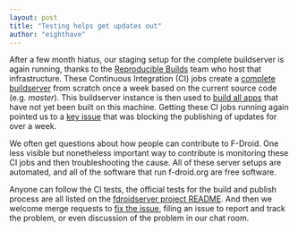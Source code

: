 ```yaml
---
layout: post
title: "Testing helps get updates out"
author: "eighthave"
---
```


After a few month hiatus, our staging setup for the complete
buildserver is again running, thanks to the
[Reproducible Builds](https://reproducible-builds.org/)
team who host that infrastructure. These Continuous Integration (CI)
jobs create a
[complete buildserver](https://jenkins.debian.net/job/reproducible_setup_fdroid_build_environment/)
from scratch once a week based on the current source code
(e.g. _master_).  This buildserver instance is then used to 
[build all apps](https://jenkins.debian.net/job/reproducible_fdroid_build_apps/)
that have not yet been built on this machine.  Getting these CI jobs running
again pointed us to a
[key issue](https://jenkins.debian.net/job/reproducible_fdroid_test/259/console)
that was blocking the publishing of updates for over a week.

We often get questions about how people can contribute to F-Droid.
One less visible but nonetheless important way to contribute is
monitoring these CI jobs and then troubleshooting the cause.  All of
these server setups are automated, and all of the software that run
f-droid.org are free software.

Anyone can follow the CI tests, the official tests for the build and
publish process are all listed on the
[fdroidserver project README](https://gitlab.com/fdroid/fdroidserver/#readme).
And then we welcome merge requests to
[fix the issue](https://gitlab.com/fdroid/fdroidserver/merge_requests/679),
filing an issue to report and track the problem, or even discussion of the
problem in our chat room.
